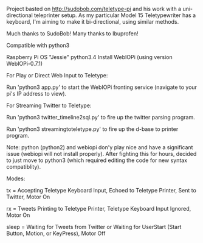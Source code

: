 Project basted on http://sudobob.com/teletype-pi and his work with a uni-directional teleprinter setup. As my particular Model 15 Teletypewriter has a keyboard, I'm aiming to make it bi-directional, using similar methods.

Much thanks to SudoBob!
Many thanks to Ibuprofen!

Compatible with python3

Raspberry Pi OS "Jessie"
python3.4
Install WebIOPi (using version WebIOPi-0.7.1)

For Play or Direct Web Input to Teletype:

Run 'python3 app.py' to start the WebIOPi fronting service (navigate to your pi's IP address to view).


For Streaming Twitter to Teletype:

Run 'python3 twitter_timeline2sql.py' to fire up the twitter parsing program.

Run 'python3 streamingtoteletype.py' to fire up the d-base to printer program.



Note: python (python2) and webiopi don'y play nice and  have a significant issue (webiopi will not install properly).
After fighting this for hours, decided to just move to python3 (which required editing the code for new syntax compatiblity).


Modes:

tx = Accepting Teletype Keyboard Input, Echoed to Teletype Printer, Sent to Twitter, Motor On

rx = Tweets Printing to Teletype Printer, Teletype Keyboard Input Ignored, Motor On

sleep = Waiting for Tweets from Twitter or Waiting for UserStart (Start Button, Motion, or KeyPress), Motor Off
